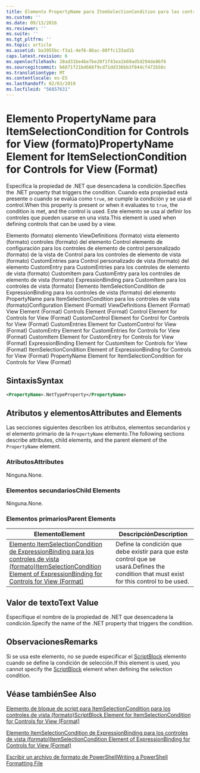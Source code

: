 ```yaml
---
title: Elemento PropertyName para ItemSelectionCondition para los controles de vista (formato) | Microsoft Docs
ms.custom: ''
ms.date: 09/13/2016
ms.reviewer: ''
ms.suite: ''
ms.tgt_pltfrm: ''
ms.topic: article
ms.assetid: ba3955bc-f3a1-4ef6-86ac-80ffc133ad1b
caps.latest.revision: 6
ms.openlocfilehash: 28ad31be4be7be20f1f43ea1b69ad5d294de86f6
ms.sourcegitcommit: b6871f21bd666f9cd71dd336bb3f844cf472b56c
ms.translationtype: MT
ms.contentlocale: es-ES
ms.lasthandoff: 02/03/2019
ms.locfileid: "56857631"
---
```

# <a name="propertyname-element-for-itemselectioncondition-for-controls-for-view-format"></a><span data-ttu-id="30202-102">Elemento PropertyName para ItemSelectionCondition for Controls for View (formato)</span><span class="sxs-lookup"><span data-stu-id="30202-102">PropertyName Element for ItemSelectionCondition for Controls for View (Format)</span></span>

<span data-ttu-id="30202-103">Especifica la propiedad de .NET que desencadena la condición.</span><span class="sxs-lookup"><span data-stu-id="30202-103">Specifies the .NET property that triggers the condition.</span></span> <span data-ttu-id="30202-104">Cuando esta propiedad está presente o cuando se evalúa como `true`, se cumple la condición y se usa el control.</span><span class="sxs-lookup"><span data-stu-id="30202-104">When this property is present or when it evaluates to `true`, the condition is met, and the control is used.</span></span> <span data-ttu-id="30202-105">Este elemento se usa al definir los controles que pueden usarse en una vista.</span><span class="sxs-lookup"><span data-stu-id="30202-105">This element is used when defining controls that can be used by a view.</span></span>

<span data-ttu-id="30202-106">Elemento (formato) elemento ViewDefinitions (formato) vista elemento (formato) controles (formato) del elemento Control elemento de configuración para los controles de elemento de control personalizado (formato) de la vista de Control para los controles de elemento de vista (formato) CustomEntries para Control personalizado de vista (formato) del elemento CustomEntry para CustomEntries para los controles de elemento de vista (formato) CustomItem para CustomEntry para los controles de elemento de vista (formato) ExpressionBinding para CustomItem para los controles de vista (formato) Elemento ItemSelectionCondition de ExpressionBinding para los controles de vista (formato) del elemento PropertyName para ItemSelectionCondition para los controles de vista (formato)</span><span class="sxs-lookup"><span data-stu-id="30202-106">Configuration Element (Format) ViewDefinitions Element (Format) View Element (Format) Controls Element (Format) Control Element for Controls for View (Format) CustomControl Element for Control for Controls for View (Format) CustomEntries Element for CustomControl for View (Format) CustomEntry Element for CustomEntries for Controls for View (Format) CustomItem Element for CustomEntry for Controls for View (Format) ExpressionBinding Element for CustomItem for Controls for View (Format) ItemSelectionCondition Element of ExpressionBinding for Controls for View (Format) PropertyName Element for ItemSelectionCondition for Controls for View (Format)</span></span>

## <a name="syntax"></a><span data-ttu-id="30202-107">Sintaxis</span><span class="sxs-lookup"><span data-stu-id="30202-107">Syntax</span></span>

```xml
<PropertyName>.NetTypeProperty</PropertyName>
```

## <a name="attributes-and-elements"></a><span data-ttu-id="30202-108">Atributos y elementos</span><span class="sxs-lookup"><span data-stu-id="30202-108">Attributes and Elements</span></span>

<span data-ttu-id="30202-109">Las secciones siguientes describen los atributos, elementos secundarios y el elemento primario de la `PropertyName` elemento.</span><span class="sxs-lookup"><span data-stu-id="30202-109">The following sections describe attributes, child elements, and the parent element of the `PropertyName` element.</span></span>

### <a name="attributes"></a><span data-ttu-id="30202-110">Atributos</span><span class="sxs-lookup"><span data-stu-id="30202-110">Attributes</span></span>

<span data-ttu-id="30202-111">Ninguna.</span><span class="sxs-lookup"><span data-stu-id="30202-111">None.</span></span>

### <a name="child-elements"></a><span data-ttu-id="30202-112">Elementos secundarios</span><span class="sxs-lookup"><span data-stu-id="30202-112">Child Elements</span></span>

<span data-ttu-id="30202-113">Ninguna.</span><span class="sxs-lookup"><span data-stu-id="30202-113">None.</span></span>

### <a name="parent-elements"></a><span data-ttu-id="30202-114">Elementos primarios</span><span class="sxs-lookup"><span data-stu-id="30202-114">Parent Elements</span></span>

|<span data-ttu-id="30202-115">Elemento</span><span class="sxs-lookup"><span data-stu-id="30202-115">Element</span></span>|<span data-ttu-id="30202-116">Descripción</span><span class="sxs-lookup"><span data-stu-id="30202-116">Description</span></span>|
|-------------|-----------------|
|[<span data-ttu-id="30202-117">Elemento ItemSelectionCondition de ExpressionBinding para los controles de vista (formato)</span><span class="sxs-lookup"><span data-stu-id="30202-117">ItemSelectionCondition Element of ExpressionBinding for Controls for View (Format)</span></span>](./itemselectioncondition-element-for-expressionbinding-for-controls-for-view-format.md)|<span data-ttu-id="30202-118">Define la condición que debe existir para que este control que se usará.</span><span class="sxs-lookup"><span data-stu-id="30202-118">Defines the condition that must exist for this control to be used.</span></span>|

## <a name="text-value"></a><span data-ttu-id="30202-119">Valor de texto</span><span class="sxs-lookup"><span data-stu-id="30202-119">Text Value</span></span>

<span data-ttu-id="30202-120">Especifique el nombre de la propiedad de .NET que desencadena la condición.</span><span class="sxs-lookup"><span data-stu-id="30202-120">Specify the name of the .NET property that triggers the condition.</span></span>

## <a name="remarks"></a><span data-ttu-id="30202-121">Observaciones</span><span class="sxs-lookup"><span data-stu-id="30202-121">Remarks</span></span>

<span data-ttu-id="30202-122">Si se usa este elemento, no se puede especificar el [ScriptBlock](./scriptblock-element-for-itemselectioncondition-for-controls-for-view-format.md) elemento cuando se define la condición de selección.</span><span class="sxs-lookup"><span data-stu-id="30202-122">If this element is used, you cannot specify the [ScriptBlock](./scriptblock-element-for-itemselectioncondition-for-controls-for-view-format.md) element when defining the selection condition.</span></span>

## <a name="see-also"></a><span data-ttu-id="30202-123">Véase también</span><span class="sxs-lookup"><span data-stu-id="30202-123">See Also</span></span>

[<span data-ttu-id="30202-124">Elemento de bloque de script para ItemSelectionCondition para los controles de vista (formato)</span><span class="sxs-lookup"><span data-stu-id="30202-124">ScriptBlock Element for ItemSelectionCondition for Controls for View (Format)</span></span>](./scriptblock-element-for-itemselectioncondition-for-controls-for-view-format.md)

[<span data-ttu-id="30202-125">Elemento ItemSelectionCondition de ExpressionBinding para los controles de vista (formato)</span><span class="sxs-lookup"><span data-stu-id="30202-125">ItemSelectionCondition Element of ExpressionBinding for Controls for View (Format)</span></span>](./itemselectioncondition-element-for-expressionbinding-for-controls-for-view-format.md)

[<span data-ttu-id="30202-126">Escribir un archivo de formato de PowerShell</span><span class="sxs-lookup"><span data-stu-id="30202-126">Writing a PowerShell Formatting File</span></span>](./writing-a-powershell-formatting-file.md)

